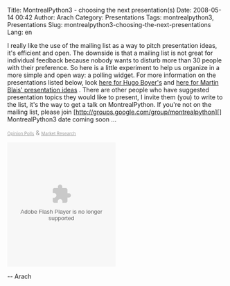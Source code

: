 Title: MontrealPython3 - choosing the next presentation(s)
Date: 2008-05-14 00:42
Author: Arach
Category: Presentations
Tags: montrealpython3, Presentations
Slug: montrealpython3-choosing-the-next-presentations
Lang: en

I really like the use of the mailing list as a way to pitch presentation
ideas, it's efficient and open. The downside is that a mailing list is
not great for individual feedback because nobody wants to disturb more
than 30 people with their preference. So here is a little experiment to
help us organize in a more simple and open way: a polling widget. For
more information on the presentations listed below, look [here for Hugo
Boyer's][] and [here for Martin Blais' presentation ideas][] . There are
other people who have suggested presentation topics they would like to
present, I invite them (you) to write to the list, it's the way to get a
talk on MontrealPython. If you're not on the mailing list, please join
[http://groups.google.com/group/montrealpython][] MontrealPython3 date
coming soon ...
<!-- Altering or removing this link is a breach of the Vizu Terms and Conditions -->

[<span style="color: #999999; text-decoration: underline; font-size: 10px">Opinion
Polls</span>][]<span style="color: #999999"> &
</span>[<span style="color: #999999; text-decoration: underline; font-size: 10px">Market
Research</span>][]

<embed src="http://wp.vizu.com/vizu_poll.swf" quality="high" scale="noscale" wmode="transparent" bgcolor="#ffffff" name="vizu_poll" allowscriptaccess="always" type="application/x-shockwave-flash" flashvars="js=false&amp;pid=93833&amp;ad=false&amp;vizu=true&amp;links=true&amp;mainBG=000000&amp;questionText=FFFFFF&amp;answerZoneBG=cccccc&amp;answerItemBG=eeeeee&amp;answerText=000000&amp;voteBG=C8C8C8&amp;voteText=000000" align="middle" height="286" width="250"></embed>

-- Arach

  [here for Hugo Boyer's]: http://groups.google.com/group/montrealpython/browse_thread/thread/c565d056ad6d71c4
    "montrealpython on google groups"
  [here for Martin Blais' presentation ideas]: http://groups.google.com/group/montrealpython/browse_thread/thread/22222477931ef4a0
    "Martin Blais : presentation on groups.google.com"
  [http://groups.google.com/group/montrealpython]: http://groups.google.com/group/montrealpython
    "MontrealPython group mailing list"
  [<span style="color: #999999; text-decoration: underline; font-size: 10px">Opinion
  Polls</span>]: http://www.vizu.com
  [<span style="color: #999999; text-decoration: underline; font-size: 10px">Market
  Research</span>]: http://answers.vizu.com/market-research.htm
